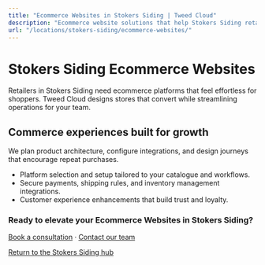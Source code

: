 ```yaml
---
title: "Ecommerce Websites in Stokers Siding | Tweed Cloud"
description: "Ecommerce website solutions that help Stokers Siding retailers sell with confidence."
url: "/locations/stokers-siding/ecommerce-websites/"
---
```


# Stokers Siding Ecommerce Websites

Retailers in Stokers Siding need ecommerce platforms that feel effortless for shoppers. Tweed Cloud designs stores that convert while streamlining operations for your team.

## Commerce experiences built for growth

We plan product architecture, configure integrations, and design journeys that encourage repeat purchases.

- Platform selection and setup tailored to your catalogue and workflows.
- Secure payments, shipping rules, and inventory management integrations.
- Customer experience enhancements that build trust and loyalty.

### Ready to elevate your Ecommerce Websites in Stokers Siding?

[Book a consultation](/consultation/) · [Contact our team](/contact/)

[Return to the Stokers Siding hub](/locations/stokers-siding/)

